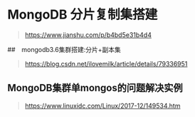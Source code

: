 # MongoDB 分片复制集搭建


> https://www.jianshu.com/p/b4bd5e31b4d4

##　mongodb3.6集群搭建:分片+副本集 

> https://blog.csdn.net/ilovemilk/article/details/79336951


## MongoDB集群单mongos的问题解决实例
> https://www.linuxidc.com/Linux/2017-12/149534.htm
